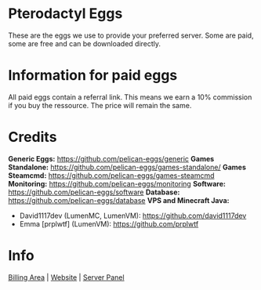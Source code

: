 # Pterodactyl Eggs
These are the eggs we use to provide your preferred server. Some are paid, some are free and can be downloaded directly.

# Information for paid eggs
All paid eggs contain a referral link. This means we earn a 10% commission if you buy the ressource. The price will remain the same. 

# Credits
**Generic Eggs:** https://github.com/pelican-eggs/generic
**Games Standalone:** https://github.com/pelican-eggs/games-standalone/
**Games Steamcmd:** https://github.com/pelican-eggs/games-steamcmd
**Monitoring:** https://github.com/pelican-eggs/monitoring
**Software:** https://github.com/pelican-eggs/software
**Database:** https://github.com/pelican-eggs/database
**VPS and Minecraft Java:**
- David1117dev (LumenMC, LumenVM): https://github.com/david1117dev
- Emma [prplwtf] (LumenVM): https://github.com/prplwtf

# Info
[Billing Area](https://cptcr.shop) | [Website](https://cptcr.cc) | [Server Panel](https://panel.cptcr.cc)